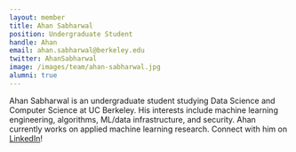 ```yaml
---
layout: member
title: Ahan Sabharwal
position: Undergraduate Student
handle: Ahan
email: ahan.sabharwal@berkeley.edu
twitter: AhanSabharwal
image: /images/team/ahan-sabharwal.jpg
alumni: true
---
```


Ahan Sabharwal is an undergraduate student studying Data Science and Computer Science at UC Berkeley. His interests include machine learning engineering, algorithms, ML/data infrastructure, and security. Ahan currently works on applied machine learning research. Connect with him on [LinkedIn](https://www.linkedin.com/in/ahan-sabharwal/)!
